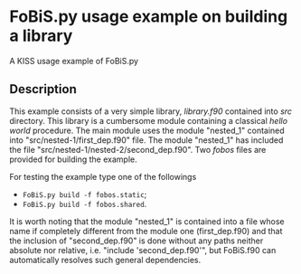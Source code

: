 # FoBiS.py usage example on building a library

A KISS usage example of FoBiS.py

## Description

This example consists of a very simple library, _library.f90_ contained into _src_ directory. This library is a cumbersome module containing a classical _hello world_ procedure. The main module uses the module "nested_1" contained into "src/nested-1/first_dep.f90" file. The module "nested_1" has included the file "src/nested-1/nested-2/second_dep.f90". Two _fobos_ files are provided for building the example.

For testing the example type one of the followings

+ `FoBiS.py build -f fobos.static`;
+ `FoBiS.py build -f fobos.shared`.

It is worth noting that the module "nested_1" is contained into a file whose name if completely different from the module one (first_dep.f90) and that the inclusion of "second_dep.f90" is done without any paths neither absolute nor relative, i.e. "include 'second_dep.f90'", but FoBiS.f90 can automatically resolves such general dependencies.
